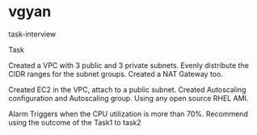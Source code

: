# vgyan
task-interview

Task

Created a VPC with 3 public and 3 private subnets. Evenly distribute the
CIDR ranges for the subnet groups. 
Created a NAT Gateway too.

Created EC2 in the VPC, attach to a public subnet. 
Created Autoscaling configuration and Autoscaling group. Using any open source RHEL AMI. 

Alarm Triggers when the CPU utilization is more than 70%.
Recommend using the outcome of the Task1 to task2
